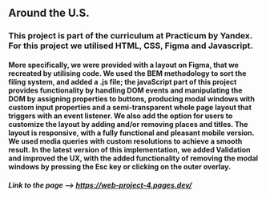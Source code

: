 ## Around the U.S.

### This project is part of the curriculum at Practicum by Yandex. For this project we utilised HTML, CSS, Figma and Javascript.

#### More specifically, we were provided with a layout on Figma, that we recreated by utilising code. We used the BEM methodology to sort the filing system, and added a .js file; the javaScript part of this project provides functionality by handling DOM events and manipulating the DOM by assigning properties to buttons, producing modal windows with custom input properties and a semi-transparent whole page layout that triggers with an event listener. We also add the option for users to customize the layout by adding and/or removing places and titles. The layout is responsive, with a fully functional and pleasant mobile version. We used media queries with custom resolutions to achieve a smooth result. In the latest version of this implementation, we added Validation and improved the UX, with the added functionality of removing the modal windows by pressing the Esc key or clicking on the outer overlay.

##### Link to the page --> https://web-project-4.pages.dev/

